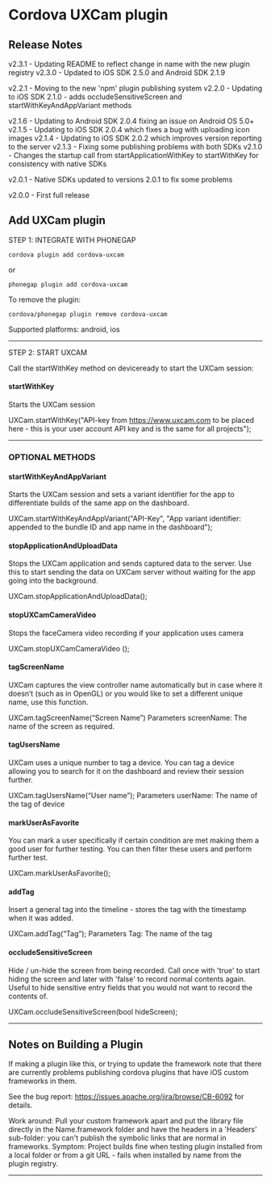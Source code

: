 
# Cordova UXCam plugin

## Release Notes ##

v2.3.1 - Updating README to reflect change in name with the new plugin registry
v2.3.0 - Updated to iOS SDK 2.5.0 and Android SDK 2.1.9

v2.2.1 - Moving to the new 'npm' plugin publishing system
v2.2.0 - Updating to iOS SDK 2.1.0 - adds occludeSensitiveScreen and startWithKeyAndAppVariant methods

v2.1.6 - Updating to Android SDK 2.0.4 fixing an issue on Android OS 5.0+
v2.1.5 - Updating to iOS SDK 2.0.4 which fixes a bug with uploading icon images
v2.1.4 - Updating to iOS SDK 2.0.2 which improves version reporting to the server
v2.1.3 - Fixing some publishing problems with both SDKs
v2.1.0 - Changes the startup call from startApplicationWithKey to startWithKey for consistency with native SDKs

v2.0.1 - Native SDKs updated to versions 2.0.1 to fix some problems

v2.0.0 - First full release


## Add UXCam plugin

STEP 1: INTEGRATE  WITH PHONEGAP

    cordova plugin add cordova-uxcam

or

    phonegap plugin add cordova-uxcam
  

To remove the plugin: 

    cordova/phonegap plugin remove cordova-uxcam


Supported platforms: android, ios

---

STEP 2: START UXCAM

Call the startWithKey method on deviceready to start the UXCam session:

#### startWithKey
Starts the UXCam session

UXCam.startWithKey("API-key from https://www.uxcam.com to be placed here - this is your user account API key and is the same for all projects");

---

### OPTIONAL METHODS

#### startWithKeyAndAppVariant
Starts the UXCam session and sets a variant identifier for the app to differentiate builds of the same app on the dashboard.

UXCam.startWithKeyAndAppVariant("API-Key", "App variant identifier: appended to the bundle ID and app name in the dashboard");


#### stopApplicationAndUploadData 
Stops the UXCam application and sends captured data to the server. Use this to start sending the data on UXCam server without waiting for the app going into the background.

UXCam.stopApplicationAndUploadData();


#### stopUXCamCameraVideo
Stops the faceCamera video recording if your application uses camera 

UXCam.stopUXCamCameraVideo ();


#### tagScreenName
UXCam captures the view controller name automatically but in case where it doesn’t (such as in OpenGL) or you would like to set a different unique name, use this function.

UXCam.tagScreenName(“Screen Name”)
Parameters 
screenName: The name of the screen as required.


#### tagUsersName
UXCam uses a unique number to tag a device. You can tag a device allowing you to search for it on the dashboard and review their session further.

UXCam.tagUsersName(“User name”);
Parameters 
userName: The name of the tag of device


#### markUserAsFavorite
You can mark a user specifically if certain condition are met making them a good user for further testing. You can then filter these users and perform further test.

UXCam.markUserAsFavorite();


#### addTag
Insert a general tag into the timeline - stores the tag with the timestamp when it was added. 

UXCam.addTag(“Tag”);
Parameters 
Tag: The name of the tag

#### occludeSensitiveScreen
Hide / un-hide the screen from being recorded. Call once with 'true' to start hiding the screen and later with 'false' to record normal contents again.
Useful to hide sensitive entry fields that you would not want to record the contents of.

UXCam.occludeSensitiveScreen(bool hideScreen);

---

## Notes on Building a Plugin ##

If making a plugin like this, or trying to update the framework note that there are currently problems publishing cordova plugins that have iOS custom frameworks in them.

See the bug report: https://issues.apache.org/jira/browse/CB-6092 for details.

Work around: Pull your custom framework apart and put the library file directly in the Name.framework folder and have the headers in a 'Headers' sub-folder: you can't publish the symbolic links that are normal in frameworks.
Symptom: Project builds fine when testing plugin installed from a local folder or from a git URL - fails when installed by name from the plugin registry.

--- 
